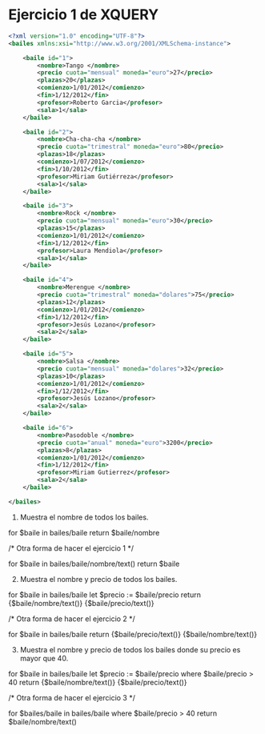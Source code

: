 # Ejercicio 1 de XQUERY

```xml
<?xml version="1.0" encoding="UTF-8"?>
<bailes xmlns:xsi="http://www.w3.org/2001/XMLSchema-instance">

    <baile id="1">
        <nombre>Tango </nombre>
        <precio cuota="mensual" moneda="euro">27</precio>
        <plazas>20</plazas>
        <comienzo>1/01/2012</comienzo>
        <fin>1/12/2012</fin>
        <profesor>Roberto Garcia</profesor>
        <sala>1</sala>
    </baile>

    <baile id="2">
        <nombre>Cha-cha-cha </nombre>
        <precio cuota="trimestral" moneda="euro">80</precio>
        <plazas>18</plazas>
        <comienzo>1/07/2012</comienzo>
        <fin>1/10/2012</fin>
        <profesor>Miriam Gutiérreza</profesor>
        <sala>1</sala>
    </baile>

    <baile id="3">
        <nombre>Rock </nombre>
        <precio cuota="mensual" moneda="euro">30</precio>
        <plazas>15</plazas>
        <comienzo>1/01/2012</comienzo>
        <fin>1/12/2012</fin>
        <profesor>Laura Mendiola</profesor>
        <sala>1</sala>
    </baile>

    <baile id="4">
        <nombre>Merengue </nombre>
        <precio cuota="trimestral" moneda="dolares">75</precio>
        <plazas>12</plazas>
        <comienzo>1/01/2012</comienzo>
        <fin>1/12/2012</fin>
        <profesor>Jesús Lozano</profesor>
        <sala>2</sala>
    </baile>

    <baile id="5">
        <nombre>Salsa </nombre>
        <precio cuota="mensual" moneda="dolares">32</precio>
        <plazas>10</plazas>
        <comienzo>1/01/2012</comienzo>
        <fin>1/12/2012</fin>
        <profesor>Jesús Lozano</profesor>
        <sala>2</sala>
    </baile>

    <baile id="6">
        <nombre>Pasodoble </nombre>
        <precio cuota="anual" moneda="euro">3200</precio>
        <plazas>8</plazas>
        <comienzo>1/01/2012</comienzo>
        <fin>1/12/2012</fin>
        <profesor>Miriam Gutierrez</profesor>
        <sala>2</sala>
    </baile>

</bailes>
```

1. Muestra el nombre de todos los bailes.

for $baile in bailes/baile
return $baile/nombre

/* Otra forma de hacer el ejercicio 1 */

for $baile in bailes/baile/nombre/text()
return $baile

2. Muestra el nombre y precio de todos los bailes.

for $baile in bailes/baile
let $precio := $baile/precio
return
<baile>
    <nombre>{$baile/nombre/text()}</nombre>
    <precio>{$baile/precio/text()}</precio>
</baile>

/* Otra forma de hacer el ejercicio 2 */

for $baile in bailes/baile
return 
<baile>
    <precio> {$baile/precio/text()}</precio>
    <nombre>{$baile/nombre/text()}</nombre>
</baile>

3. Muestra el nombre y precio de todos los bailes donde su precio es mayor que 40.

for $baile in bailes/baile
let $precio := $baile/precio
where $baile/precio > 40
return
<baile>
    <nombre>{$baile/nombre/text()}</nombre>
    <precio>{$baile/precio/text()}</precio>
</baile>


/* Otra forma de hacer el ejercicio 3 */

for $bailes/baile in bailes/baile
where $baile/precio > 40
return $baile/nombre/text()
